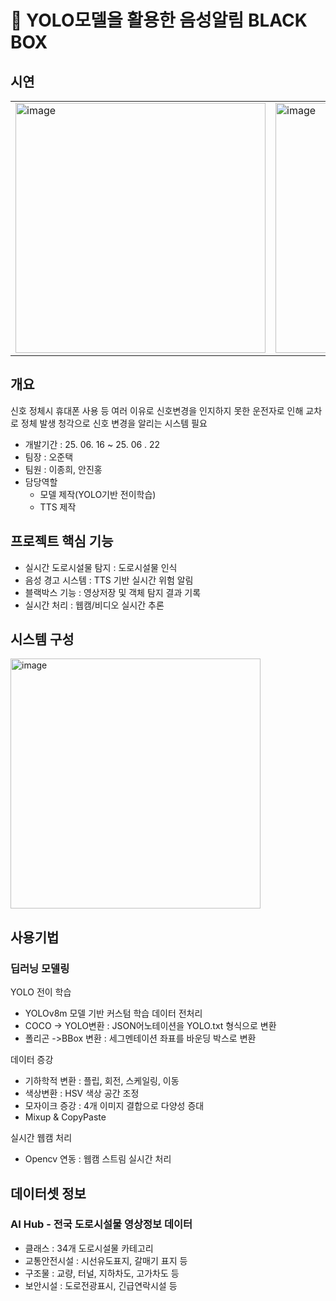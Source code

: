 # 🧃 YOLO모델을 활용한 음성알림 BLACK BOX

## 시연
| | |
|---|---|
| <img width="400" alt="image" src="https://github.com/user-attachments/assets/3a034e86-80fa-4720-b4c1-deb45dd42745" /> | <img width="400" alt="image" src="https://github.com/user-attachments/assets/8bd9fdc3-43ea-41ca-98db-e13dba98ba14" /> |




## 개요
신호 정체시 휴대폰 사용 등 여러 이유로 신호변경을 인지하지 못한 운전자로 인해 교차로 정체 발생
청각으로 신호 변경을 알리는 시스템 필요

- 개발기간 : 25. 06. 16 ~ 25. 06 . 22
- 팀장 : 오준택
- 팀원 : 이종희, 안진홍
- 담당역할
  - 모델 제작(YOLO기반 전이학습)
  - TTS 제작

## 프로젝트 핵심 기능
- 실시간 도로시설물 탐지 : 도로시설물 인식
- 음성 경고 시스템 : TTS 기반 실시간 위험 알림
- 블랙박스 기능 : 영상저장 및 객체 탐지 결과 기록
- 실시간 처리 : 웹캠/비디오 실시간 추론

## 시스템 구성
<img width="400" alt="image" src="https://github.com/user-attachments/assets/f90d5dfd-f387-4035-a570-b426adf77d9a" />


## 사용기법
### 딥러닝 모델링
YOLO 전이 학습
- YOLOv8m 모델 기반 커스텀 학습
데이터 전처리
- COCO -> YOLO변환 : JSON어노테이션을 YOLO.txt 형식으로 변환
- 폴리곤 ->BBox 변환 : 세그멘테이션 좌표를 바운딩 박스로 변환

데이터 증강
- 기하학적 변환 : 플립, 회전, 스케일링, 이동
- 색상변환 : HSV 색상 공간 조정
- 모자이크 증강 : 4개 이미지 결합으로 다양성 증대
- Mixup & CopyPaste 

실시간 웹캠 처리
- Opencv 연동 : 웹캠 스트림 실시간 처리

## 데이터셋 정보
### AI Hub - 전국 도로시설물 영상정보 데이터
- 클래스 : 34개 도로시설물 카테고리
- 교통안전시설 : 시선유도표지, 갈매기 표지 등
- 구조물 : 교량, 터널, 지하차도, 고가차도 등
- 보안시설 : 도로전광표시, 긴급연락시설 등
